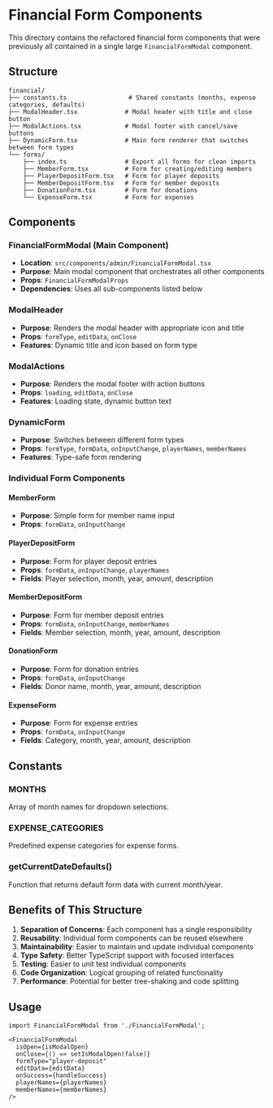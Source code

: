 # Financial Form Components

This directory contains the refactored financial form components that were previously all contained in a single large `FinancialFormModal` component.

## Structure

```
financial/
├── constants.ts                 # Shared constants (months, expense categories, defaults)
├── ModalHeader.tsx             # Modal header with title and close button
├── ModalActions.tsx            # Modal footer with cancel/save buttons
├── DynamicForm.tsx             # Main form renderer that switches between form types
└── forms/
    ├── index.ts                # Export all forms for clean imports
    ├── MemberForm.tsx          # Form for creating/editing members
    ├── PlayerDepositForm.tsx   # Form for player deposits
    ├── MemberDepositForm.tsx   # Form for member deposits
    ├── DonationForm.tsx        # Form for donations
    └── ExpenseForm.tsx         # Form for expenses
```

## Components

### FinancialFormModal (Main Component)
- **Location**: `src/components/admin/FinancialFormModal.tsx`
- **Purpose**: Main modal component that orchestrates all other components
- **Props**: `FinancialFormModalProps`
- **Dependencies**: Uses all sub-components listed below

### ModalHeader
- **Purpose**: Renders the modal header with appropriate icon and title
- **Props**: `formType`, `editData`, `onClose`
- **Features**: Dynamic title and icon based on form type

### ModalActions
- **Purpose**: Renders the modal footer with action buttons
- **Props**: `loading`, `editData`, `onClose`
- **Features**: Loading state, dynamic button text

### DynamicForm
- **Purpose**: Switches between different form types
- **Props**: `formType`, `formData`, `onInputChange`, `playerNames`, `memberNames`
- **Features**: Type-safe form rendering

### Individual Form Components

#### MemberForm
- **Purpose**: Simple form for member name input
- **Props**: `formData`, `onInputChange`

#### PlayerDepositForm
- **Purpose**: Form for player deposit entries
- **Props**: `formData`, `onInputChange`, `playerNames`
- **Fields**: Player selection, month, year, amount, description

#### MemberDepositForm
- **Purpose**: Form for member deposit entries
- **Props**: `formData`, `onInputChange`, `memberNames`
- **Fields**: Member selection, month, year, amount, description

#### DonationForm
- **Purpose**: Form for donation entries
- **Props**: `formData`, `onInputChange`
- **Fields**: Donor name, month, year, amount, description

#### ExpenseForm
- **Purpose**: Form for expense entries
- **Props**: `formData`, `onInputChange`
- **Fields**: Category, month, year, amount, description

## Constants

### MONTHS
Array of month names for dropdown selections.

### EXPENSE_CATEGORIES
Predefined expense categories for expense forms.

### getCurrentDateDefaults()
Function that returns default form data with current month/year.

## Benefits of This Structure

1. **Separation of Concerns**: Each component has a single responsibility
2. **Reusability**: Individual form components can be reused elsewhere
3. **Maintainability**: Easier to maintain and update individual components
4. **Type Safety**: Better TypeScript support with focused interfaces
5. **Testing**: Easier to unit test individual components
6. **Code Organization**: Logical grouping of related functionality
7. **Performance**: Potential for better tree-shaking and code splitting

## Usage

```tsx
import FinancialFormModal from './FinancialFormModal';

<FinancialFormModal
  isOpen={isModalOpen}
  onClose={() => setIsModalOpen(false)}
  formType="player-deposit"
  editData={editData}
  onSuccess={handleSuccess}
  playerNames={playerNames}
  memberNames={memberNames}
/>
```
